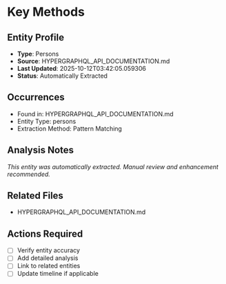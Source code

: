 # Key Methods

## Entity Profile
- **Type**: Persons
- **Source**: HYPERGRAPHQL_API_DOCUMENTATION.md
- **Last Updated**: 2025-10-12T03:42:05.059306
- **Status**: Automatically Extracted

## Occurrences
- Found in: HYPERGRAPHQL_API_DOCUMENTATION.md
- Entity Type: persons
- Extraction Method: Pattern Matching

## Analysis Notes
*This entity was automatically extracted. Manual review and enhancement recommended.*

## Related Files
- HYPERGRAPHQL_API_DOCUMENTATION.md

## Actions Required
- [ ] Verify entity accuracy
- [ ] Add detailed analysis
- [ ] Link to related entities
- [ ] Update timeline if applicable
